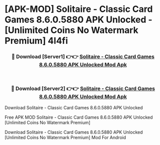 # [APK-MOD] Solitaire - Classic Card Games 8.6.0.5880 APK Unlocked - [Unlimited Coins No Watermark Premium] 4l4fi



<div align="center">
<h3>🔴 Download [Server1] 👉👉 <a href="https://momento.my/?title=Solitaire_-_Classic_Card_Games_8.6.0.5880_APK_Unlocked">Solitaire - Classic Card Games 8.6.0.5880 APK Unlocked Mod Apk</a></h3><br>

<h3>🔴 Download [Server2] 👉👉 <a href="https://momento.my/?title=Solitaire_-_Classic_Card_Games_8.6.0.5880_APK_Unlocked">Solitaire - Classic Card Games 8.6.0.5880 APK Unlocked Mod Apk</a></h3>
</div>



Download Solitaire - Classic Card Games 8.6.0.5880 APK Unlocked 

Free APK MOD Solitaire - Classic Card Games 8.6.0.5880 APK Unlocked [Unlimited Coins No Watermark Premium]

Download Solitaire - Classic Card Games 8.6.0.5880 APK Unlocked [Unlimited Coins No Watermark Premium] Mod For Android
